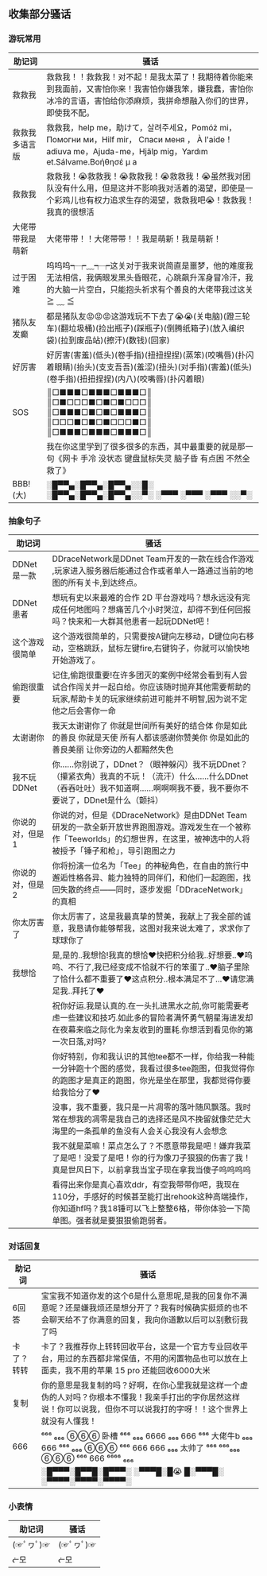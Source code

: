 ## 收集部分骚话

### 游玩常用

|助记词|骚话|
|---|---|
|救救我|救救我！！救救我！对不起！是我太菜了！我期待着你能来到我面前，又害怕你来！我害怕你嫌我笨，嫌我蠢，害怕你冰冷的言语，害怕给你添麻烦，我拼命想融入你们的世界，即使我不配。|
|救救我多语言版|救救我，help me，助けて，살려주세요，Pomóż mi，Помогни ми，Hilf mir， Спаси меня ， À l'aide！adiuva me，Ajuda-me，Hjälp mig，Yardım et.Sálvame.Βοήθησέ μ a|
|救救我|救救我！😭救救我！😭救救我！😭救救我！😭虽然我对团队没有什么用，但是这并不影响我对活着的渴望，即使是一个彩鸡儿也有权力追求生存的渴望，救救我吧😭！救救我！我真的很想活|
|大佬带带我是萌新|大佬带带！！大佬带带！！我是萌新！我是萌新！|
|过于困难|呜呜呜┭┮﹏┭┮这关对于我来说简直是噩梦，他的难度我无法相信，我俩眼发黑头昏眼花，心跳飙升浑身冒冷汗，我的大脑一片空白，只能抱头祈求有个善良的大佬带我过这关≧ ﹏ ≦|
|猪队友发癫|都是猪队友😡😡😡这游戏玩不下去了😭😭(关电脑)(蹬三轮车)(翻垃圾桶)(捡出瓶子)(踩瓶子)(倒腾纸箱子)(放入编织袋)(拉到废品站)(擦汗)(数钱)(回家)|
|好厉害|好厉害(害羞)(低头)(卷手指)(扭扭捏捏)(蒸笨)(咬嘴唇)(扑闪着眼睛)(抬头)(支支吾吾)(羞涩)(扭头)(对手指)(害羞)(低头)(卷手指)(扭扭捏捏)(内八)(咬嘴唇)(扑闪着眼)|
|SOS|║□■■■□■■■□■■■□║       ║□■□□□■□■□■□□□║       ║□■■■□■□■□■■■□║       ║□□□■□■□■□□□■□║       ║□■■■□■■■□■■■□║
||我在你这里学到了很多很多的东西，其中最重要的就是那一句《网卡 手冷 没状态  键盘鼠标失灵 脑子昏 有点困 不然全救了》|
|BBB!(大)|░█▀▀▄░█▀▀▄░█▀▀▄░░█░        ░█▀▀▄░█▀▀▄░█▀▀▄░░▀░                          ░▀▀▀  ░▀▀▀   ░▀▀▀  ░░▀░|

### 抽象句子

|助记词|骚话|
|---|---|
|DDNet是一款|DDraceNetwork是DDnet Team开发的一款在线合作游戏 ,玩家进入服务器后能通过合作或者单人一路通过当前的地图的所有关卡,到达终点。|
|DDNet患者|想玩有史以来最难的合作 2D 平台游戏吗？想永远没有完成任何地图吗？想痛苦几个小时哭泣，却得不到任何回报吗？快来和一大群其他患者一起玩DDNet吧！|
|这个游戏很简单|这个游戏很简单的，只需要按A键向左移动，D键位向右移动，空格跳跃，鼠标左键fire,右键钩子，你就可以愉快地开始游戏了。|
|偷跑很重要|记住,偷跑很重要!在许多团灭的案例中经常会看到有人尝试合作闯关并一起白给。你应该随时抛弃其他需要帮助的玩家,帮助卡关的玩家继续前进可能并不明智,因为说不定他之后会害你一命|
|太谢谢你|我天太谢谢你了 你就是世间所有美好的结合体 你是如此的善良 你就是天使 所有人都该感谢你赞美你 你是如此的善良美丽 让你旁边的人都黯然失色|
|我不玩DDNet|你……你别说了，DDnet？（眼神躲闪）我不玩DDnet？（攥紧衣角）我真的不玩！（流汗）什么……什么DDnet（吞吞吐吐）我不知道啊……啊啊啊我不要，我不要你不要说了，DDnet是什么（颤抖）|
|你说的对，但是1|你说的对，但是《DDraceNetwork》是由DDNet Team研发的一款全新开放世界跑图游戏。游戏发生在一个被称作「Teeworlds」的幻想世界，在这里，被神选中的人将被授予「锤子和枪」，导引跑图之力|
|你说的对，但是2|你将扮演一位名为「Tee」的神秘角色，在自由的旅行中邂逅性格各异、能力独特的同伴们，和他们一起跑图，找回失散的终点——同时，逐步发掘「DDraceNetwork」的真相|
|你太厉害了|你太厉害了，这是我最真挚的赞美，我献上了我全部的诚意，我恳请你能够帮我，这图对我来说太难了，求求你了球球你了|
|我想恰|是,是的..我想恰!我真的想恰❤快把积分给我..好想要..❤呜呜、不行了,我已经变成不恰就不行的笨蛋了..❤脑子里除了恰什么都不重要了❤这点积分..根本满足不了...❤请您满足我..拜托了❤
||祝你好运.我是认真的.在一头扎进黑水之前,你可能需要考虑一些建议和技巧.如此多的冒险者满怀勇气朝星海进发却在夜幕来临之际化为亲友收到的噩耗.你想活到看见你的第一次日落,对吗?|
||你好特别，你和我认识的其他tee都不一样，你给我一种能一分钟跑十个图的感觉，我看过很多tee跑图，但我觉得你的跑图才是真正的跑图，你光是坐在那里，我都觉得你要给我恰分了♥|
||没事，我不重要，我只是一片凋零的落叶随风飘落。我时常在想我的凋零是我自己的选择还是风不挽留就像茫茫大海里的一条孤单的鱼没有人会关心我没有人会想念|
||我不就是菜嘛！菜点怎么了？不愿意带我是吧！嫌弃我菜了是吧！没爱了是吧！你的行为像刀子狠狠的伤害了我！真是世风日下，以前拿我当宝子现在拿我当傻子呜呜呜呜|
||看得出来你是真心喜欢ddr，有空我带带你吧，我现在110分，手感好的时候甚至能打出rehook这种高端操作，你知道hf吗？我18锤可以飞上整整6格，带你体验一下简单图。强者就是要狠狠偷跑弱者。|

### 对话回复

|助记词|骚话|
|---|---|
|6回答|宝宝我不知道你发的这个6是什么意思呢,是我的回复你不满意呢？还是嫌我烦还是想分开了？我有时候确实挺烦的也不会聊天给不了你满意的回复，我向你道歉以后可以别敷衍我了吗|
|卡了？转转|卡了？我推荐你上转转回收平台，这是一个官方专业回收平台，用过的东西都非常保值，不用的闲置物品也可以放在上面卖，我不用的苹果 15 pro 还能回收6000大米|
|复制|你的意思是我复制的吗？好啊，在你心里我就是这样一个虚伪的人对吗？你根本不懂我！我亲手打出的字你居然这样说！你可以说我，但你不可以说我打的字呀！！这个世界上就没有人懂我！|
|666|⁶⁶⁶ ₆₆₆ ⑥⑥⑥ 卧槽 ⁶⁶⁶ ₆₆₆ 6666 ₆₆₆ 666 ⁶⁶⁶ 大佬牛b ₆₆₆ 666 ⁶⁶⁶ ₆₆₆ ⑥⑥⑥ ⁶⁶⁶ 666 666 ₆₆₆ 太帅了 ⁶⁶⁶ ⁶⁶⁶₆₆₆ ⑥⑥⑥ ⁶⁶⁶ 666 ⁶⁶⁶⁶ ₆₆₆|
||░█▀▀▀░█▀▀█░█▀▀▀░                           ░▀▀▀█░█😭 █░▀▀▀█░                       ░▀▀▀▀░▀▀▀▀░▀▀▀▀░|

### 小表情

|助记词|骚话|
|---|---|
|(☞ﾟヮﾟ)☞|(☞ﾟヮﾟ)☞|
|ᓖ모|ᓖ모|
